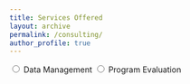```yaml
---
title: Services Offered
layout: archive
permalink: /consulting/
author_profile: true
---
```


<input type="radio" name="option" value="option1"> Data Management
<input type="radio" name="option" value="option2"> Program Evaluation

<div id="content"></div>

<script>
document.querySelectorAll('input[name="option"]').forEach((input) => {
  input.addEventListener('change', () => {
    if (input.checked) {
      const selectedOption = input.value;
      const contentDiv = document.getElementById('content');
      if (selectedOption === 'option1') {
        contentDiv.innerHTML = 'In research, data must be cleaned before it may be analyzed. However, sometimes this task is more daunting than it appears at first. Often, multiple merges, reshapings, and validation checks must be done to ensure a dataset is ready for analysis. Particularly in an era where data are unstructured (found on webpages, and must be scraped from the internet), efficient, reproducible data management is critical to the success of a project before any analysis is done. If you need to clean data for a project and need a streamlined, efficient way of doing so, <a href="mailto:j.greathouse3@student.gsu.edu">contact me</a> and we can discuss the details.';
      } else if (selectedOption === 'option2') {
        contentDiv.innerHTML = 'Frequently, researchers need to know if some intervention (say, a tax, an anti-tobacco policy, an abortion ban, or some new marketing strategy) had some effect on outcomes that we care about. However, policy is never self justifying; it must be studied and evaluated to see if it actually *achieves* the aims it is meant to achieve. In fact, this goes beyond public policy: sometimes, the interventions we care about (<a href="https://static1.squarespace.com/static/5e0fdcef27e0945c43fab131/t/61eb4615e7feef09dcbe7d29/1642808862058/The+Economic+Impact+of+Migrants+from+Hurricane+Maria.pdf">say</a>, how hurricanes affect economic outcomes) are natural events, more or less, and we wish to understand how these interventions influence outcomes. The gold standard to do this is typically conducting a randomized controlled trial, but this is rarely possible in real life for a host of reasons. Furthermore, we know that simple regression analysis, *even when we adjust for a host of covariates*, rarely provides good causal evidence for real-life treatment effect estimation. Instead, proper program evaluation demands a mixture of domain expertise and judicious application of modern econometric methods. I have experience in causal inference and have packaged numerous such methods in [Python](https://github.com/jgreathouse9/mlsynth) and [Stata](https://ideas.repec.org/c/boc/bocode/s459107.html). If you wish to implement a program evaluation using rigorous and objective methods, <a href="mailto:j.greathouse3@student.gsu.edu">contact me</a> today for a free consultation so we can discuss your needs.';
      }
    }
  });
});
</script>
